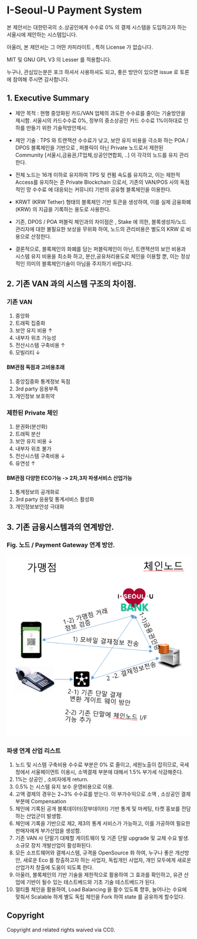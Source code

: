 # I-Seoul-U Payment System

본 제안서는 대한민국의 소.상공인에게 수수료 0% 의 결제 시스템을 도입하고자 하는 서울시에 제안하는 시스템입니다.

아울러, 본 제안서는 그 어떤 카피라이트 , 특허 License 가 없습니다.

MIT 및 GNU GPL V3 의 Lesser 를 적용합니다.

누구나, 관심있는분은 포크 하셔서 사용하셔도 되고, 좋은 방안이 있으면 issue 로 토론에 참여해 주시면 감사합니다.

## 1. Executive Summary

 - 제안 목적 : 현행 중앙화된 카드/VAN 업체의 과도한 수수료를 줄이는 기술방안을 제시함. 서울시의 카드수수료 0%, 정부의 중소상공인 카드 수수료 1%이하대로 인하를 만들기 위한 기술적방안제시.

 - 제안 기술 : TPS 와 트랜잭션 수수료가 낮고, 보안 유지 비용을 극소화 하는 POA / DPOS 블록체인을 기반으로 , 퍼블릭이 아닌 Private 노드로서 제한된 Community [서울시,금융권,IT업체,상공인연합회, ..] 이 각각의 노드를 유지 관리한다.

 - 전체 노드는 16개 이하로 유지하여 TPS 및 컨펌 속도를 유지하고, 이는 제한적 Access를 유지하는 준 Private Blockchain 으로서, 기존의 VAN/POS 사의 독점적인 망 수수료 에 대응되는 커뮤니티 기반의 공유형 블록체인을 이용한다.

 - KRWT (KRW Tether) 형태의 블록체인 기반 토큰을 생성하여, 이를 실제 금융화폐 (KRW) 의 지급을 기록하는 용도로 사용한다.

 - 기존, DPOS / POA 퍼블릭 체인과의 차이점은 , Stake 에 의한, 블록생성자/노드 관리자에 대한 불필요한 보상을 무위화 하여, 노드의 관리비용은 별도의 KRW 로 비용으로 산정한다.

 - 결론적으로, 블록체인의 화폐를 담는 퍼블릭체인이 아닌, 트랜잭션의 보안 비용과 시스템 유지 비용을 최소화 하고, 분산,공유처리용도로 체인을 이용할 뿐, 이는 정상적인 의미의 블록체인기술이 아님을 주지하기 바랍니다.

## 2. 기존 VAN 과의 시스템 구조의 차이점.

 ### 기존 VAN 

 1) 중앙화
 2) 트래픽 집중화
 3) 보안 유지 비용 ↑
 4) 내부자 위조 가능성
 5) 전산시스템 구축비용 ↑
 6) 모빌리티 ↓

  #### BM관점 독점과 고비용초래

  1) 중앙집중화 통계정보 독점
  2) 3rd party 응용부족
  3) 개인정보 보호취약


 ### 제한된 Private 체인

 1) 분권화(분산화)
 2) 트래픽 분산 
 3) 보안 유지 비용 ↓
 4) 내부자 위조 불가
 5) 전산시스템 구축비용 ↓
 6) 유연성 ↑

  #### BM관점 다양한 ECO가능 -> 2차,3차 파생서비스 산업가능

  1) 통계정보의 공개화로
  2) 3rd party 응용및 통계서비스 활성화
  3) 개인정보보안성 극대화

## 3. 기존 금융시스템과의 연계방안.

  ### Fig. 노드 / Payment Gateway 연계 방안.
  ![](assets/payment-node-interface.PNG)

 ### 파생 연계 산업 리스트

  1) 노드 및 시스템 구축비용 수수료 부분은 0% 로 줄이고, 세원노출이 잡히므로, 국세청에서 서울페이먼트 이용시, 소액결제 부분에 대해서 1.5% 부가세 삭감해준다.
  2) 1%는 상공인 , 소비자에게 return.
  3) 0.5% 는 시스템 유지 보수 운영비용으로 이용.
  4) 고액 결제의 경우는 2~3% 수수료를 받는다. 이 부가수익으로 소액 , 소상공인 결제 부분에 Compensation
  5) 체인에 기록된 공개 블록데이터(장부데이터) 기반 통계 및 마케팅, 타켓 홍보를 전담하는 산업군이 발생함.
  6) 체인에 기록을 기반으로 제2, 제3의 통계 서비스가 가능하고, 이를 가공하여 필요한 판매자에게 부가산업을 생성함.
  7) 기존 VAN 사 단말기 대체할 게이트웨이 및 기존 단말 upgrade 및 교체 수요 발생. <br>
  소규모 장치 개발산업이 활성화된다.
  8) 모든 소프트웨어와 결제시스템, 규격을 OpenSource 화 하여, 누구나 좋은 개선방안, 새로운 Eco 를 창출하고자 하는 사업자, 독립개인 사업자, 개인 모두에게 새로운 산업가치 창출에 도움이 되도록 한다.
  9) 아울러, 블록체인의 기반 기술을 제한적으로 활용하여 그 효과를 확인하고, 유관 산업에 기반이 될수 있는 테스트베드와 기초 기술 테스트베드가 된다.
  10) 멀티플 체인을 활용하여, Load Balancing 을 활수 있도록 향후, 늘어나는 수요에 맞춰서 Scalable 하게 별도 독립 체인을 Fork 하여 state 를 공유하게 할수있다.


## Copyright
Copyright and related rights waived via CC0.




  



